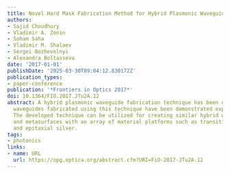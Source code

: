 ```yaml
---
title: Novel Hard Mask Fabrication Method for Hybrid Plasmonic Waveguide and Metasurfaces
authors:
- Sajid Choudhury
- Vladimir A. Zenin
- Soham Saha
- Vladimir M. Shalaev
- Sergei Bozhevolnyi
- Alexandra Boltasseva
date: '2017-01-01'
publishDate: '2025-03-30T09:04:12.830172Z'
publication_types:
- paper-conference
publication: '*Frontiers in Optics 2017*'
doi: 10.1364/FIO.2017.JTu2A.12
abstract: A hybrid plasmonic waveguide fabrication technique has been developed and
  waveguides fabricated using this technique have been demonstrated experimentally.
  The developed technique can be utilized for creating similar hybrid waveguide structures
  and metasurfaces with an array of material platforms such as transition metal nitrides
  and epitaxial silver.
tags:
- photonics
links:
- name: URL
  url: https://opg.optica.org/abstract.cfm?URI=FiO-2017-JTu2A.12
---
```

